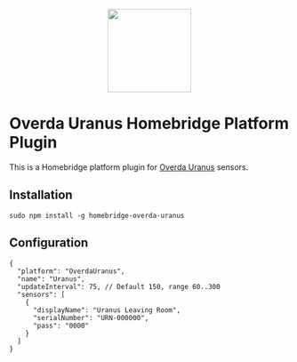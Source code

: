 
<p align="center">

<img src="https://overda.one/img/Uranus-Light.png" width="150">

</p>


# Overda Uranus Homebridge Platform Plugin

This is a Homebridge platform plugin for [Overda Uranus](https://overda.one) sensors.

## Installation
```
sudo npm install -g homebridge-overda-uranus
```

## Configuration
    {
      "platform": "OverdaUranus",
      "name": "Uranus",
      "updateInterval": 75, // Default 150, range 60..300
      "sensors": [
        {
          "displayName": "Uranus Leaving Room",
          "serialNumber": "URN-000000",
          "pass": "0000"
        }
      ]
    }
